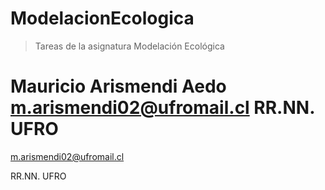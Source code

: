 # ModelacionEcologica


>Tareas de la asignatura Modelación Ecológica


Mauricio Arismendi Aedo 
  m.arismendi02@ufromail.cl
  RR.NN. UFRO
=======


m.arismendi02@ufromail.cl


RR.NN. UFRO

